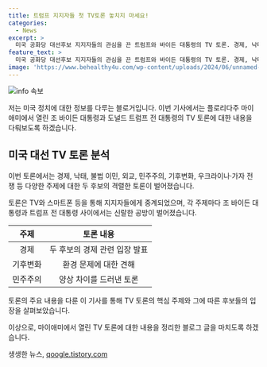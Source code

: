 ```yaml
---
title: 트럼프 지지자들 첫 TV토론 놓치지 마세요!
categories:
  - News
excerpt: >
  미국 공화당 대선후보 지지자들의 관심을 끈 트럼프와 바이든 대통령의 TV 토론. 경제, 낙태, 불법 이민, 외교, 민주주의, 기후변화, 우크라이나·가자 전쟁 등 다양한 주제를 놓고 치열한 논쟁이 벌어졌다.
feature_text: >
  미국 공화당 대선후보 지지자들의 관심을 끈 트럼프와 바이든 대통령의 TV 토론. 경제, 낙태, 불법 이민, 외교, 민주주의, 기후변화, 우크라이나·가자 전쟁 등 다양한 주제를 놓고 치열한 논쟁이 벌어졌다.
image: 'https://www.behealthy4u.com/wp-content/uploads/2024/06/unnamed-file.png'
---
```


<p><img src="https://www.behealthy4u.com/wp-content/uploads/2024/06/unnamed-file.png" alt="info 속보" /></p>

<p>저는 미국 정치에 대한 정보를 다루는 블로거입니다. 이번 기사에서는 플로리다주 마이애미에서 열린 조 바이든 대통령과 도널드 트럼프 전 대통령의 TV 토론에 대한 내용을 다뤄보도록 하겠습니다.</p>

<h2 data-ke-size="size26">미국 대선 TV 토론 분석</h2>

<p>이번 토론에서는 경제, 낙태, 불법 이민, 외교, 민주주의, 기후변화, 우크라이나·가자 전쟁 등 다양한 주제에 대한 두 후보의 격렬한 토론이 벌어졌습니다.</p>

<p data-ke-size="size16">토론은 TV와 스마트폰 등을 통해 지지자들에게 중계되었으며, 각 주제마다 조 바이든 대통령과 트럼프 전 대통령 사이에서는 신랄한 공방이 벌어졌습니다.</p>

<table>
<thead>
<tr>
<th style="text-align: center;">주제</th>
<th style="text-align: center;">토론 내용</th>
</tr>
</thead>
<tbody>
<tr>
<td style="text-align: center;">경제</td>
<td style="text-align: center;">두 후보의 경제 관련 입장 발표</td>
</tr>
<tr>
<td style="text-align: center;">기후변화</td>
<td style="text-align: center;">환경 문제에 대한 견해</td>
</tr>
<tr>
<td style="text-align: center;">민주주의</td>
<td style="text-align: center;">양상 차이를 드러낸 토론</td>
</tr>
</tbody>
</table>

<p data-ke-size="size16">토론의 주요 내용을 다룬 이 기사를 통해 TV 토론의 핵심 주제와 그에 따른 후보들의 입장을 살펴보았습니다.</p>

<p>이상으로, 마이애미에서 열린 TV 토론에 대한 내용을 정리한 블로그 글을 마치도록 하겠습니다.</p>
생생한 뉴스, <a href="https://qoogle.tistory.com" rel="dofollow">qoogle.tistory.com</a>


